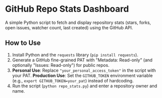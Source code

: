 # GitHub Repo Stats Dashboard
A simple Python script to fetch and display repository stats (stars, forks, open issues, watcher count, last created) using the GitHub API.

## How to Use
1. Install Python and the `requests` library (`pip install requests`).
2. Generate a GitHub fine-grained PAT with "Metadata: Read-only" (and optionally "Issues: Read-only") for public repos.
3. **Personal Use**: Replace `"your_personal_access_token"` in the script with your PAT.
   **Production Use**: Set the `GITHUB_TOKEN` environment variable (e.g., `export GITHUB_TOKEN=your_pat`) instead of hardcoding.
4. Run the script (`python repo_stats.py`) and enter a repository owner and name.
